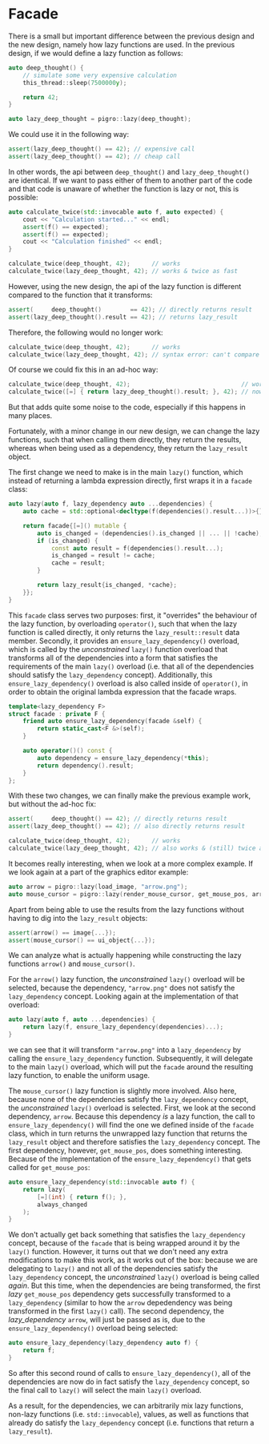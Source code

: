 # Facade
There is a small but important difference between the previous design and the new design, namely how lazy functions are used.
In the previous design, if we would define a lazy function as follows:
```cpp
auto deep_thought() {
    // simulate some very expensive calculation
    this_thread::sleep(7500000y);

    return 42;
}

auto lazy_deep_thought = pigro::lazy(deep_thought);
```
We could use it in the following way:
```cpp
assert(lazy_deep_thought() == 42); // expensive call
assert(lazy_deep_thought() == 42); // cheap call
```
In other words, the api between `deep_thought()` and `lazy_deep_thought()` are identical. If we want to pass either of them to another part of the code and that code is unaware of whether the function is lazy or not, this is possible:
```cpp
auto calculate_twice(std::invocable auto f, auto expected) {
    cout << "Calculation started..." << endl;
    assert(f() == expected);
    assert(f() == expected);
    cout << "Calculation finished" << endl;
}

calculate_twice(deep_thought, 42);      // works
calculate_twice(lazy_deep_thought, 42); // works & twice as fast
```
However, using the new design, the api of the lazy function is different compared to the function that it transforms:
```cpp
assert(     deep_thought()        == 42); // directly returns result
assert(lazy_deep_thought().result == 42); // returns lazy_result
```
Therefore, the following would no longer work:
```cpp
calculate_twice(deep_thought, 42);      // works
calculate_twice(lazy_deep_thought, 42); // syntax error: can't compare lazy_result and int
```
Of course we could fix this in an ad-hoc way:
```cpp
calculate_twice(deep_thought, 42);                               // works
calculate_twice([=] { return lazy_deep_thought().result; }, 42); // now works
```
But that adds quite some noise to the code, especially if this happens in many places.

Fortunately, with a minor change in our new design, we can change the lazy functions, such that when calling them directly, they return the results, whereas when being used as a dependency, they return the `lazy_result` object.

The first change we need to make is in the main `lazy()` function, which instead of returning a lambda expression directly, first wraps it in a `facade` class:
```cpp
auto lazy(auto f, lazy_dependency auto ...dependencies) {
    auto cache = std::optional<decltype(f(dependencies().result...))>{};

    return facade{[=]() mutable {
        auto is_changed = (dependencies().is_changed || ... || !cache);
        if (is_changed) {
            const auto result = f(dependencies().result...);
            is_changed = result != cache;
            cache = result;
        }

        return lazy_result{is_changed, *cache};
    }};
}
```

This `facade` class serves two purposes: first, it "overrides" the behaviour of the lazy function, by overloading `operator()`, such that when the lazy function is called directly, it only returns the `lazy_result::result` data member.
Secondly, it provides an `ensure_lazy_dependency()` overload, which is called by the _unconstrained_ `lazy()` function overload that transforms all of the dependencies into a form that satisfies the requirements of the main `lazy()` overload (i.e. that all of the dependencies should satisfy the `lazy_dependency` concept). Additionally, this `ensure_lazy_dependency()` overload is also called inside of `operator()`, in order to obtain the original lambda expression that the facade wraps.
```cpp
template<lazy_dependency F>
struct facade : private F {
    friend auto ensure_lazy_dependency(facade &self) {
        return static_cast<F &>(self);
    }

    auto operator()() const {
        auto dependency = ensure_lazy_dependency(*this);
        return dependency().result;
    }
};
```

With these two changes, we can finally make the previous example work, but without the ad-hoc fix:
```cpp
assert(     deep_thought() == 42); // directly returns result
assert(lazy_deep_thought() == 42); // also directly returns result

calculate_twice(deep_thought, 42);      // works
calculate_twice(lazy_deep_thought, 42); // also works & (still) twice as fast
```

It becomes really interesting, when we look at a more complex example. If we look again at a part of the graphics editor example:
```cpp
auto arrow = pigro::lazy(load_image, "arrow.png");
auto mouse_cursor = pigro::lazy(render_mouse_cursor, get_mouse_pos, arrow);
```

Apart from being able to use the results from the lazy functions without having to dig into the `lazy_result` objects:
```cpp
assert(arrow() == image{...});
assert(mouse_cursor() == ui_object{...});
```

We can analyze what is actually happening while constructing the lazy functions `arrow()` and `mouse_cursor()`.

For the `arrow()` lazy function, the _unconstrained_ `lazy()` overload will be selected, because the dependency, `"arrow.png"` does not satisfy the `lazy_dependency` concept.
Looking again at the implementation of that overload:
```cpp
auto lazy(auto f, auto ...dependencies) {
    return lazy(f, ensure_lazy_dependency(dependencies)...);
}
```
we can see that it will transform `"arrow.png"` into a `lazy_dependency` by calling the `ensure_lazy_dependency` function. Subsequently, it will delegate to the main `lazy()` overload, which will put the `facade` around the resulting lazy function, to enable the uniform usage.

The `mouse_cursor()` lazy function is slightly more involved. Also here, because none of the dependencies satisfy the `lazy_dependency` concept, the _unconstrained_ `lazy()` overload is selected. First, we look at the second dependency, `arrow`. Because this dependency _is_ a lazy function, the call to `ensure_lazy_dependency()` will find the one we defined inside of the `facade` class, which in turn returns the unwrapped lazy function that returns the `lazy_result` object and therefore satisfies the `lazy_dependency` concept.
The first dependency, however, `get_mouse_pos`, does something interesting. Because of the implementation of the `ensure_lazy_dependency()` that gets called for `get_mouse_pos`:
```cpp
auto ensure_lazy_dependency(std::invocable auto f) {
    return lazy(
        [=](int) { return f(); },
        always_changed
    );
}
```
We don't actually get back something that satisfies the `lazy_dependency` concept, because of the `facade` that is being wrapped around it by the `lazy()` function.
However, it turns out that we don't need any extra modifications to make this work, as it works out of the box: because we are delegating to `lazy()` and not all of the dependencies satisfy the `lazy_dependency` concept, the _unconstrained_ `lazy()` overload is being called _again_. But this time, when the dependencies are being transformed, the first _lazy_ `get_mouse_pos` dependency gets successfully transformed to a `lazy_dependency` (similar to how the `arrow` depedendency was being transformed in the first `lazy()` call). The second dependency, the _lazy_dependency_ `arrow`, will just be passed as is, due to the `ensure_lazy_dependency()` overload being selected:
```cpp
auto ensure_lazy_dependency(lazy_dependency auto f) {
    return f;
}
```
So after this second round of calls to `ensure_lazy_dependency()`, all of the dependencies are now do in fact satisfy the `lazy_dependency` concept, so the final call to `lazy()` will select the main `lazy()` overload.

As a result, for the dependencies, we can arbitrarily mix lazy functions, non-lazy functions (i.e. `std::invocable`), values, as well as functions that already do satisfy the `lazy_dependency` concept (i.e. functions that return a `lazy_result`).
